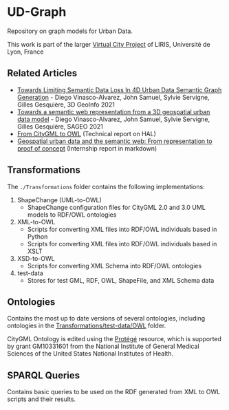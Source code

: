 # UD-Graph
Repository on graph models for Urban Data.

This work is part of the larger [Virtual City Project](https://projet.liris.cnrs.fr/vcity/) of LIRIS, Université de Lyon, France

## Related Articles
- [Towards Limiting Semantic Data Loss In 4D Urban Data Semantic Graph Generation](https://hal.archives-ouvertes.fr/hal-03375084v1) - Diego Vinasco-Alvarez, John Samuel, Sylvie Servigne, Gilles Gesquière, 3D GeoInfo 2021
- [Towards a semantic web representation from a 3D geospatial urban data model](https://hal.archives-ouvertes.fr/hal-03240567v1) - Diego Vinasco-Alvarez, John Samuel, Sylvie Servigne, Gilles Gesquière, SAGEO 2021
- [From CityGML to OWL](https://hal.archives-ouvertes.fr/hal-02948955) (Technical report on HAL)
- [Geospatial urban data and the semantic web: From representation to proof of concept](https://github.com/VCityTeam/UD-Graph/blob/master/Internship/Masters%20report.md) (Internship report in markdown)

## Transformations
The `./Transformations` folder contains the following implementations:
1. ShapeChange (UML-to-OWL)
   * ShapeChange configuration files for CityGML 2.0 and 3.0 UML models to RDF/OWL ontologies
2. XML-to-OWL
   * Scripts for converting XML files into RDF/OWL individuals based in Python
   * Scripts for converting XML files into RDF/OWL individuals based in XSLT
3. XSD-to-OWL
   * Scripts for converting XML Schema into RDF/OWL ontologies
4. test-data
   * Stores for test GML, RDF, OWL, ShapeFile, and XML Schema data

## Ontologies
Contains the most up to date versions of several ontologies, including ontologies in the [Transformations/test-data/OWL](./Transformations/test-data/OWL) folder.

CityGML Ontology is edited using the [Protégé](https://protege.stanford.edu/) resource, which is supported by grant GM10331601 from the National Institute of General Medical Sciences of the United States National Institutes of Health.

## SPARQL Queries
Contains basic queries to be used on the RDF generated from XML to OWL scripts and their results.

